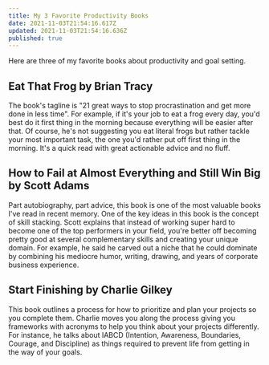 ```yaml
---
title: My 3 Favorite Productivity Books
date: 2021-11-03T21:54:16.617Z
updated: 2021-11-03T21:54:16.636Z
published: true
---
```

Here are three of my favorite books about productivity and goal setting.

## Eat That Frog by Brian Tracy

The book's tagline is "21 great ways to stop procrastination and get more done in less time". For example, if it's your job to eat a frog every day, you'd best do it first thing in the morning because everything will be easier after that. Of course, he's not suggesting you eat literal frogs but rather tackle your most important task, the one you'd rather put off first thing in the morning. It's a quick read with great actionable advice and no fluff.

## How to Fail at Almost Everything and Still Win Big by Scott Adams

Part autobiography, part advice, this book is one of the most valuable books I've read in recent memory. One of the key ideas in this book is the concept of skill stacking. Scott explains that instead of working super hard to become one of the top performers in your field, you're better off becoming pretty good at several complementary skills and creating your unique domain. For example, he said he carved out a niche that he could dominate by combining his mediocre humor, writing, drawing, and years of corporate business experience.

## Start Finishing by Charlie Gilkey

This book outlines a process for how to prioritize and plan your projects so you complete them. Charlie moves you along the process giving you frameworks with acronyms to help you think about your projects differently. For instance, he talks about IABCD (Intention, Awareness, Boundaries, Courage, and Discipline) as things required to prevent life from getting in the way of your goals.